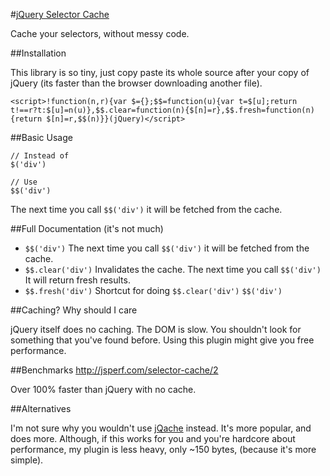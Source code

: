 #[jQuery Selector Cache](https://raw.github.com/farzher/jQuery-Selector-Cache/master/jquery.$$.min.js)

Cache your selectors, without messy code.






##Installation

This library is so tiny, just copy paste its whole source after your copy of jQuery (its faster than the browser downloading another file).

    <script>!function(n,r){var $={};$$=function(u){var t=$[u];return t!==r?t:$[u]=n(u)},$$.clear=function(n){$[n]=r},$$.fresh=function(n){return $[n]=r,$$(n)}}(jQuery)</script>






##Basic Usage

    // Instead of
    $('div')

    // Use
    $$('div')

The next time you call `$$('div')` it will be fetched from the cache.






##Full Documentation (it's not much)

 - `$$('div')` The next time you call `$$('div')` it will be fetched from the cache.
 - `$$.clear('div')` Invalidates the cache. The next time you call `$$('div')` It will return fresh results.
 - `$$.fresh('div')` Shortcut for doing `$$.clear('div')` `$$('div')`





##Caching? Why should I care

jQuery itself does no caching. The DOM is slow. You shouldn't look for something that you've found before. Using this plugin might give you free performance.





##Benchmarks http://jsperf.com/selector-cache/2

Over 100% faster than jQuery with no cache.





##Alternatives

I'm not sure why you wouldn't use [jQache](https://github.com/danwit/jQache) instead. It's more popular, and does more. Although, if this works for you and you're hardcore about performance, my plugin is less heavy, only ~150 bytes, (because it's more simple).
